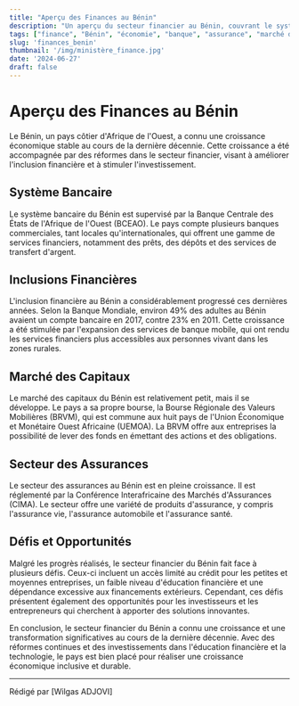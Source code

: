 ```yaml
---
title: "Aperçu des Finances au Bénin"
description: "Un aperçu du secteur financier au Bénin, couvrant le système bancaire, l'inclusion financière, le marché des capitaux, le secteur des assurances, ainsi que les défis et opportunités."
tags: ["finance", "Bénin", "économie", "banque", "assurance", "marché des capitaux"]
slug: 'finances_benin'
thumbnail: '/img/ministère_finance.jpg'
date: '2024-06-27'
draft: false
---
```


# Aperçu des Finances au Bénin

Le Bénin, un pays côtier d'Afrique de l'Ouest, a connu une croissance économique stable au cours de la dernière décennie. Cette croissance a été accompagnée par des réformes dans le secteur financier, visant à améliorer l'inclusion financière et à stimuler l'investissement.

## Système Bancaire

Le système bancaire du Bénin est supervisé par la Banque Centrale des États de l'Afrique de l'Ouest (BCEAO). Le pays compte plusieurs banques commerciales, tant locales qu'internationales, qui offrent une gamme de services financiers, notamment des prêts, des dépôts et des services de transfert d'argent.

## Inclusions Financières

L'inclusion financière au Bénin a considérablement progressé ces dernières années. Selon la Banque Mondiale, environ 49% des adultes au Bénin avaient un compte bancaire en 2017, contre 23% en 2011. Cette croissance a été stimulée par l'expansion des services de banque mobile, qui ont rendu les services financiers plus accessibles aux personnes vivant dans les zones rurales.

## Marché des Capitaux

Le marché des capitaux du Bénin est relativement petit, mais il se développe. Le pays a sa propre bourse, la Bourse Régionale des Valeurs Mobilières (BRVM), qui est commune aux huit pays de l'Union Économique et Monétaire Ouest Africaine (UEMOA). La BRVM offre aux entreprises la possibilité de lever des fonds en émettant des actions et des obligations.

## Secteur des Assurances

Le secteur des assurances au Bénin est en pleine croissance. Il est réglementé par la Conférence Interafricaine des Marchés d'Assurances (CIMA). Le secteur offre une variété de produits d'assurance, y compris l'assurance vie, l'assurance automobile et l'assurance santé.

## Défis et Opportunités

Malgré les progrès réalisés, le secteur financier du Bénin fait face à plusieurs défis. Ceux-ci incluent un accès limité au crédit pour les petites et moyennes entreprises, un faible niveau d'éducation financière et une dépendance excessive aux financements extérieurs. Cependant, ces défis présentent également des opportunités pour les investisseurs et les entrepreneurs qui cherchent à apporter des solutions innovantes.

En conclusion, le secteur financier du Bénin a connu une croissance et une transformation significatives au cours de la dernière décennie. Avec des réformes continues et des investissements dans l'éducation financière et la technologie, le pays est bien placé pour réaliser une croissance économique inclusive et durable.

---

Rédigé par [Wilgas ADJOVI]
